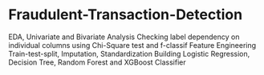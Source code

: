 # Fraudulent-Transaction-Detection
EDA, Univariate and Bivariate Analysis
Checking label dependency on individual columns using Chi-Square test and f-classif
Feature Engineering
Train-test-split, Imputation, Standardization
Building Logistic Regression, Decision Tree, Random Forest and XGBoost Classifier
